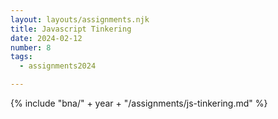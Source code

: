 ```yaml
---
layout: layouts/assignments.njk
title: Javascript Tinkering
date: 2024-02-12
number: 8
tags:
  - assignments2024

---
```



{% include "bna/" + year + "/assignments/js-tinkering.md" %}
